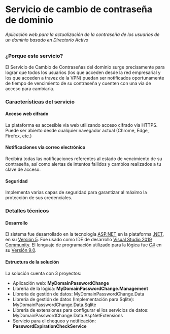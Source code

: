 <h1>Servicio de cambio de contraseña de dominio</h1>
<h6>Aplicación web para la actualización de la contraseña de los usuarios de un dominio basado en Directorio Activo</h6>

<article>
    <h3>¿Porque este servicio?</h3>
    <p>
        El Servicio de Cambio de Contraseñas del dominio surge precisamente para lograr que todos los usuarios (los que acceden desde la red empresarial y los que acceden a travez de la VPN) puedan ser notificados oportunamente de tiempo de vencimiento de su contraseña y cuenten con una vía de acceso para cambiarla.
    </p>
</article>

<div class="container">
                <h3>Características del servicio</h3>
                <div class="row">
                    <div class="col-12 col-lg-4 col-sm-4 text-center p-2">
                        <div>
                            <h4>Acceso web cifrado</h4>
                            <p>
                                La plataforma es accesible via web utilizando acceso cifrado via HTTPS. Puede ser abierto desde cualquier navegador actual (Chrome, Edge, Firefox, etc.)
                            </p>
                        </div>
                    </div>
                    <div class="col-12 col-lg-4 col-sm-4 text-center p-2">
                        <div>
                            <h4>Notificaciones vía correo electrónico</h4>
                            <p>
                                Recibirá todas las notificaciones referentes al estado de vencimiento de su contraseña, así como alertas de intentos fallidos y cambios realizados a tu clave de acceso.
                            </p>
                        </div>
                    </div>
                    <div class="col-12 col-lg-4 col-sm-4 text-center p-2">
                        <div>
                            <h4>Seguridad</h4>
                            <p>
                                Implementa varias capas de seguridad para garantizar al máximo la protección de sus credenciales.
                            </p>
                        </div>
                    </div>
                </div>
            </div>
            
<div>
  <h3>Detalles técnicos</h3>
  <article>
    <h4>Desarrollo</h4>
    <p>
      El sistema fue desarrollado en la tecnología <a href="https://dotnet.microsoft.com/apps/aspnet">ASP.NET</a> en la plataforma <a href="https://dotnet.microsoft.com/">.NET</a>, en su <a href="https://devblogs.microsoft.com/dotnet/announcing-net-5-0/">Versión 5</a>. Fue usado como IDE de desarrollo <a href="https://visualstudio.microsoft.com/vs/community/">Visual Studio 2019 Community</a>. El lenguaje de programación utilizado para la lógica fue <a href="https://docs.microsoft.com/en-us/dotnet/csharp/">C#</a> en su <a href="https://docs.microsoft.com/en-us/dotnet/csharp/whats-new/csharp-9">Versión 9.0</a>.
    </p>
    <h4>Estructura de la solución</h4>
    <p>
      La solución cuenta con 3 proyectos:
      <ul>
          <li>Aplicación web: <span><strong>MyDomainPasswordChange</strong></span></li>
          <li>Librería de la lógica: <span><strong>MyDomainPasswordChange.Management</strong></span></li>
          <li>Librería de gestión de datos: <span>MyDomainPasswordChange.Data</span></li>
          <li>Librería de gestión de datos (Implementación para Sqlite): <span>MyDomainPasswordChange.Data.Sqlite</span></li>
          <li>Librería de extensiones para configurar el los servicios de datos: <span>MyDomainPasswordChange.Data.AspNetExtensions</span></li>
          <li>Servicio para el chequeo y notificación: <span><strong>PasswordExpirationCheckService</strong></span></li>
      </ul>
    </p>
  </article>

